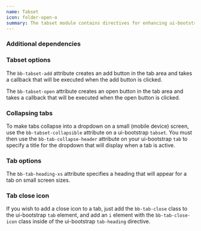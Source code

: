 ```yaml
---
name: Tabset
icon: folder-open-o
summary: The tabset module contains directives for enhancing ui-bootstrap tabs.
---
```


### Additional dependencies ###

### Tabset options ###

The `bb-tabset-add` attribute creates an add button in the tab area and takes a callback that will be executed when the add button is clicked.

The `bb-tabset-open` attribute creates an open button in the tab area and takes a callback that will be executed when the open button is clicked.

### Collapsing tabs ###

To make tabs collapse into a dropdown on a small (mobile device) screen, use the `bb-tabset-collapsible` attribute on a ui-bootstrap `tabset`.
You must then use the `bb-tab-collapse-header` attribute on your ui-bootstrap `tab` to specify a title for the dropdown that will display when a tab is active.

### Tab options ###

The `bb-tab-heading-xs` attribute specifies a heading that will appear for a tab on small screen sizes.

### Tab close icon ###

If you wish to add a close icon to a tab, just add the `bb-tab-close` class to the ui-bootstrap `tab` element, and add an `i` element with the `bb-tab-close-icon` class inside of the ui-bootstrap `tab-heading` directive.
